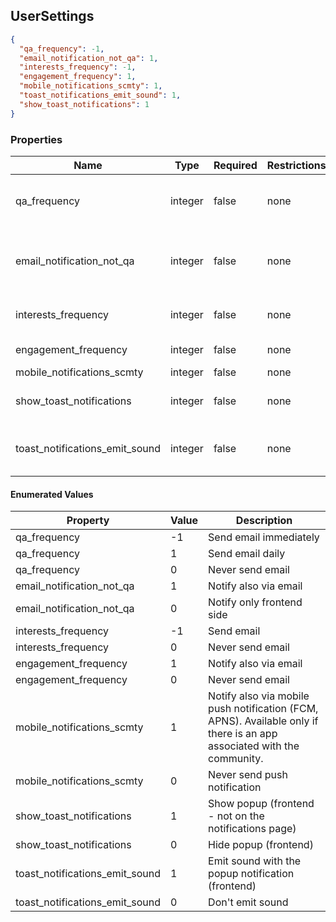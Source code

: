 <h2 id="tocS_UserSettings">UserSettings</h2>
<!-- backwards compatibility -->
<a id="schemausersettings"></a>
<a id="schema_UserSettings"></a>
<a id="tocSusersettings"></a>
<a id="tocsusersettings"></a>

```json
{
  "qa_frequency": -1,
  "email_notification_not_qa": 1,
  "interests_frequency": -1,
  "engagement_frequency": 1,
  "mobile_notifications_scmty": 1,
  "toast_notifications_emit_sound": 1,
  "show_toast_notifications": 1
}

```

### Properties

|Name|Type|Required|Restrictions|Description|
|---|---|---|---|---|
|qa_frequency|integer|false|none|Email notification of interactions in Discussions, Posts, Comments|
|email_notification_not_qa|integer|false|none|All email notifications except those related to 'qa_frequency'. Ex. connections, follow, flags, etc.|
|interests_frequency|integer|false|none|Email notification of interesting posts related to my interests|
|engagement_frequency|integer|false|none|Community engagement email notifications|
|mobile_notifications_scmty|integer|false|none|Mobile notifications|
|show_toast_notifications|integer|false|none|Show a popup (frontend) when receive a notification|
|toast_notifications_emit_sound|integer|false|none|Emit a sound when the notification popup is shown. See 'show_toast_notifications'.|


#### Enumerated Values

|Property|Value|Description|
|---|---|---|
|qa_frequency|-1|Send email immediately|
|qa_frequency|1|Send email daily|
|qa_frequency|0|Never send email|
|email_notification_not_qa|1|Notify also via email|
|email_notification_not_qa|0|Notify only frontend side|
|interests_frequency|-1|Send email|
|interests_frequency|0|Never send email|
|engagement_frequency|1|Notify also via email|
|engagement_frequency|0|Never send email|
|mobile_notifications_scmty|1|Notify also via mobile push notification (FCM, APNS). Available only if there is an app associated with the community.|
|mobile_notifications_scmty|0|Never send push notification|
|show_toast_notifications|1|Show popup (frontend - not on the notifications page)|
|show_toast_notifications|0|Hide popup (frontend)|
|toast_notifications_emit_sound|1|Emit sound with the popup notification (frontend)|
|toast_notifications_emit_sound|0|Don't emit sound|
